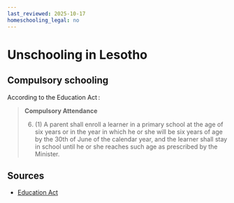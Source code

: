 ```yaml
---
last_reviewed: 2025-10-17
homeschooling_legal: no
---
```

# Unschooling in Lesotho

## Compulsory schooling

According to the Education Act :

> **Compulsory Attendance**
>
> 6. (1) A parent shall enroll a learner in a primary school at the age of six years or in the year in which he or she
> will be six years of age by the 30th of June of the calendar year, and the learner shall stay in school until
> he or she reaches such age as prescribed by the Minister.

## Sources

- [Education Act](https://planipolis.iiep.unesco.org/sites/default/files/ressources/lesotho_education_act_2010.pdf)
